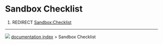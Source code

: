 # Sandbox Checklist
1.  REDIRECT [Sandbox:Checklist](Sandbox_Checklist.md)



---
![](images/Right_arrow.png) [documentation index](../README.md) > Sandbox Checklist
